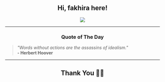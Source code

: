 <h2 align="center"> Hi, fakhira here!</h2>

<p align="center">
<a href="https://github.com/fakhiralkda" alt="github streak"><img src="https://dvst-streak.herokuapp.com/?user=fakhiralkda&theme=tokyonight&fire=DD472C"></a>
</p>

<hr>
<h3 align="center">Quote of The Day</h3>
<p align="center">
<blockquote>
<i>"Words without actions are the assassins of idealism."</i>
<br>
<b>- Herbert Hoover</b>
</blockquote>
</p>


<hr>
<h2 align="center">Thank You 🙏🏼</h2>
